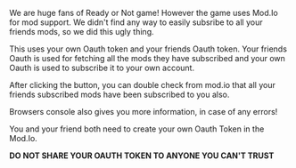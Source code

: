 We are huge fans of Ready or Not game! However the game uses Mod.Io for mod support. We didn't find any way to easily subsribe to all your friends mods, so we did this ugly thing.

This uses your own Oauth token and your friends Oauth token. Your friends Oauth is used for fetching all the mods they have subscribed and your own Oauth is used to subscribe it to your own account.

After clicking the button, you can double check from mod.io that all your friends subscribed mods have been subscribed to you also.

Browsers console also gives you more information, in case of any errors!

You and your friend both need to create your own Oauth Token in the Mod.Io.

<b>DO NOT SHARE YOUR OAUTH TOKEN TO ANYONE YOU CAN'T TRUST</b>
